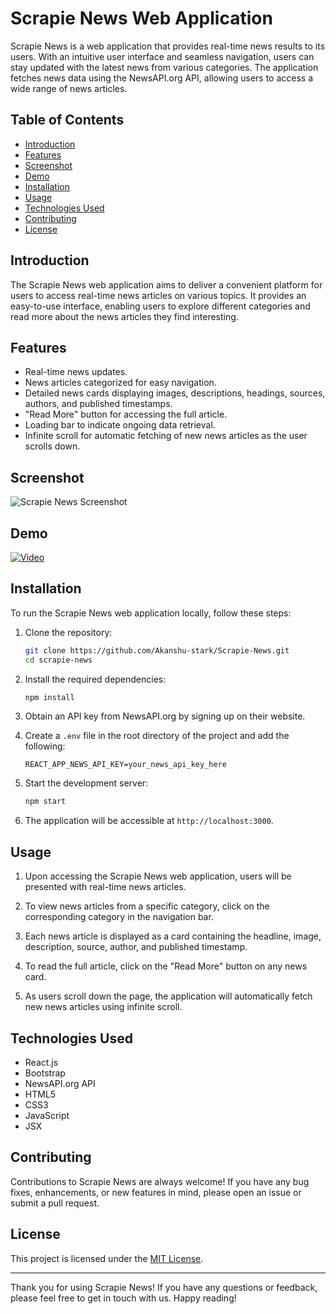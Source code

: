 # Scrapie News Web Application

Scrapie News is a web application that provides real-time news results to its users. With an intuitive user interface and seamless navigation, users can stay updated with the latest news from various categories. The application fetches news data using the NewsAPI.org API, allowing users to access a wide range of news articles.

## Table of Contents

- [Introduction](#introduction)
- [Features](#features)
- [Screenshot](#screenshot)
- [Demo](#demo)
- [Installation](#installation)
- [Usage](#usage)
- [Technologies Used](#technologies-used)
- [Contributing](#contributing)
- [License](#license)

## Introduction

The Scrapie News web application aims to deliver a convenient platform for users to access real-time news articles on various topics. It provides an easy-to-use interface, enabling users to explore different categories and read more about the news articles they find interesting.

## Features

- Real-time news updates.
- News articles categorized for easy navigation.
- Detailed news cards displaying images, descriptions, headings, sources, authors, and published timestamps.
- "Read More" button for accessing the full article.
- Loading bar to indicate ongoing data retrieval.
- Infinite scroll for automatic fetching of new news articles as the user scrolls down.

## Screenshot

![Scrapie News Screenshot](https://github.com/Akanshu-stark/Scrapie-News/assets/69504019/349894a0-7561-4e42-ad35-5a9a0f081d6c)

## Demo
[![Video](https://img.youtube.com/vi/Nqy60s7pSyA/maxresdefault.jpg)](https://www.youtube.com/watch?v=Nqy60s7pSyA)


## Installation

To run the Scrapie News web application locally, follow these steps:

1. Clone the repository:

   ```bash
   git clone https://github.com/Akanshu-stark/Scrapie-News.git
   cd scrapie-news
   ```

2. Install the required dependencies:

   ```bash
   npm install
   ```

3. Obtain an API key from NewsAPI.org by signing up on their website.

4. Create a `.env` file in the root directory of the project and add the following:

   ```dotenv
   REACT_APP_NEWS_API_KEY=your_news_api_key_here
   ```

5. Start the development server:

   ```bash
   npm start
   ```

6. The application will be accessible at `http://localhost:3000`.

## Usage

1. Upon accessing the Scrapie News web application, users will be presented with real-time news articles.

2. To view news articles from a specific category, click on the corresponding category in the navigation bar.

3. Each news article is displayed as a card containing the headline, image, description, source, author, and published timestamp.

4. To read the full article, click on the "Read More" button on any news card.

5. As users scroll down the page, the application will automatically fetch new news articles using infinite scroll.

## Technologies Used

- React.js
- Bootstrap
- NewsAPI.org API
- HTML5
- CSS3
- JavaScript
- JSX

## Contributing

Contributions to Scrapie News are always welcome! If you have any bug fixes, enhancements, or new features in mind, please open an issue or submit a pull request.

## License

This project is licensed under the [MIT License](https://opensource.org/licenses/MIT).

---

Thank you for using Scrapie News! If you have any questions or feedback, please feel free to get in touch with us. Happy reading!
